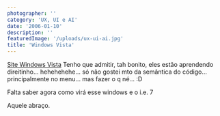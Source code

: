 ```yaml
---
photographer: ''
category: 'UX, UI e AI'
date: '2006-01-10'
description: ''
featuredImage: '/uploads/ux-ui-ai.jpg'
title: 'Windows Vista'
---
```


[Site Windows Vista](http://www.microsoft.com/windowsvista/) Tenho que admitir, tah bonito, eles estão aprendendo direitinho... hehehehehe... só não gostei mto da semântica do código... principalmente no menu... mas fazer o q né... :D

Falta saber agora como virá esse windows e o i.e. 7

Aquele abraço.
